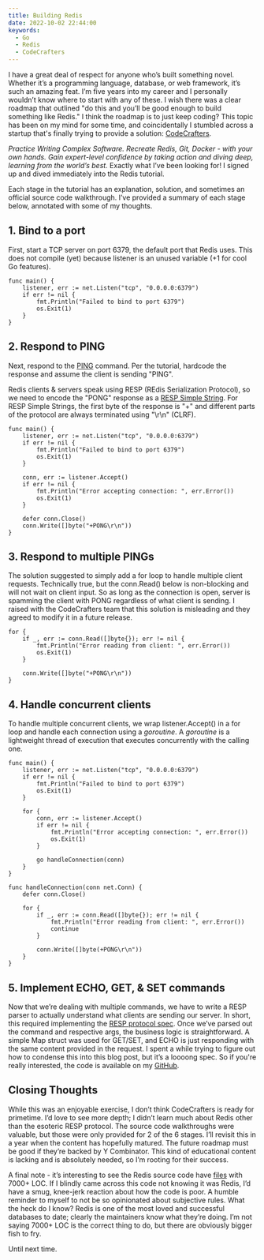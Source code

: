```yaml
---
title: Building Redis
date: 2022-10-02 22:44:00
keywords:
  - Go
  - Redis
  - CodeCrafters
---
```


I have a great deal of respect for anyone who’s built something novel. Whether it’s a programming language, database, or 
web framework, it’s such an amazing feat. I’m five years into my career and I personally wouldn’t know where to start 
with any of these. I wish there was a clear roadmap that outlined "do this and you’ll be good enough to build something 
like Redis." I think the roadmap is to just keep coding? This topic has been on my mind for some time, and coincidentally
I stumbled across a startup that's finally trying to provide a solution: [CodeCrafters](https://codecrafters.io). 

*Practice Writing Complex Software. Recreate Redis, Git, Docker - with your own hands. Gain expert-level confidence by 
taking action and diving deep, learning from the world’s best.* Exactly what I’ve been looking for! I signed up and 
dived immediately into the Redis tutorial.

Each stage in the tutorial has an explanation, solution, and sometimes an official source code walkthrough. I’ve 
provided a summary of each stage below, annotated with some of my thoughts. 

## 1. Bind to a port
First, start a TCP server on port 6379, the default port that Redis uses. This does not compile (yet) because listener 
is an unused variable (+1 for cool Go features).
```
func main() {
    listener, err := net.Listen("tcp", "0.0.0.0:6379")
    if err != nil {
        fmt.Println("Failed to bind to port 6379")
        os.Exit(1)
    }
}
```

## 2. Respond to PING
Next, respond to the [PING](https://redis.io/commands/ping/) command. Per the tutorial, hardcode the response and assume 
the client is sending "PING".

Redis clients & servers speak using RESP (REdis Serialization Protocol), so we need to encode the "PONG" response as a 
[RESP Simple String](https://redis.io/docs/reference/protocol-spec/). For RESP Simple Strings, the first byte of the 
response is "+" and different parts of the protocol are always terminated using "\r\n" (CLRF).
```
func main() {
    listener, err := net.Listen("tcp", "0.0.0.0:6379")
    if err != nil {
        fmt.Println("Failed to bind to port 6379")
        os.Exit(1)
    }
    
    conn, err := listener.Accept()
    if err != nil {
        fmt.Println("Error accepting connection: ", err.Error())
        os.Exit(1)
    }
    
    defer conn.Close()
    conn.Write([]byte("+PONG\r\n"))
}
```

## 3. Respond to multiple PINGs
The solution suggested to simply add a for loop to handle multiple client requests. Technically true, but the 
conn.Read() below is non-blocking and will not wait on client input. So as long as the connection is open, server is 
spamming the client with PONG regardless of what client is sending. I raised with the CodeCrafters team that this 
solution is misleading and they agreed to modify it in a future release.
```
for {
    if _, err := conn.Read([]byte{}); err != nil {
        fmt.Println("Error reading from client: ", err.Error())
        os.Exit(1)
    }
    
    conn.Write([]byte("+PONG\r\n"))
}
```

## 4. Handle concurrent clients
To handle multiple concurrent clients, we wrap listener.Accept() in a for loop and handle each connection using a 
*goroutine*. A *goroutine* is a lightweight thread of execution that executes concurrently with the calling one.
```
func main() {
    listener, err := net.Listen("tcp", "0.0.0.0:6379")
    if err != nil {
        fmt.Println("Failed to bind to port 6379")
        os.Exit(1)
    }
    
    for {
        conn, err := listener.Accept()
        if err != nil {
            fmt.Println("Error accepting connection: ", err.Error())
            os.Exit(1)
        }
        
        go handleConnection(conn)
    }
}

func handleConnection(conn net.Conn) {
    defer conn.Close()
    
    for {
        if _, err := conn.Read([]byte{}); err != nil {
            fmt.Println("Error reading from client: ", err.Error())
            continue
        }
        
        conn.Write([]byte(+PONG\r\n"))
    }
}
```

## 5. Implement ECHO, GET, & SET commands
Now that we’re dealing with multiple commands, we have to write a RESP parser to actually understand what clients are
sending our server. In short, this required implementing the [RESP protocol spec](https://redis.io/docs/reference/protocol-spec/). 
Once we’ve parsed out the command and respective args, the business logic is straightforward. A simple Map struct was 
used for GET/SET, and ECHO is just responding with the same content provided in the request. I spent a while trying to 
figure out how to condense this into this blog post, but it’s a loooong spec. So if you're really interested, the code 
is available on my [GitHub](https://github.com/seastco/redis-go/tree/main/app).

## Closing Thoughts
While this was an enjoyable exercise, I don’t think CodeCrafters is ready for primetime. I’d love to see more depth; 
I didn’t learn much about Redis other than the esoteric RESP protocol. The source code walkthroughs were valuable, but 
those were only provided for 2 of the 6 stages. I’ll revisit this in a year when the content has hopefully matured. The 
future roadmap must be good if they’re backed by Y Combinator. This kind of educational content is lacking and is absolutely 
needed, so I’m rooting for their success.

A final note - it’s interesting to see the Redis source code have [files](https://github.com/redis/redis/blob/7.0/src/server.c) 
with 7000+ LOC. If I blindly came across this code not knowing it was Redis, I’d have a smug, knee-jerk reaction about 
how the code is poor. A humble reminder to myself to not be so opinionated about subjective rules. What the heck do I 
know? Redis is one of the most loved and successful databases to date; clearly the maintainers know what they’re doing. 
I’m not saying 7000+ LOC is the correct thing to do, but there are obviously bigger fish to fry.

Until next time.

